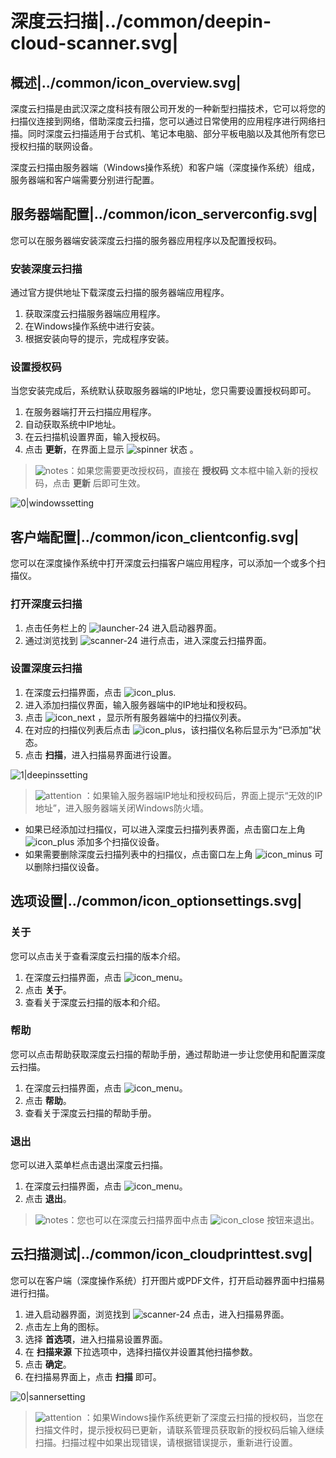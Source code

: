 # 深度云扫描|../common/deepin-cloud-scanner.svg|

## 概述|../common/icon_overview.svg|

深度云扫描是由武汉深之度科技有限公司开发的一种新型扫描技术，它可以将您的扫描仪连接到网络，借助深度云扫描，您可以通过日常使用的应用程序进行网络扫描。同时深度云扫描适用于台式机、笔记本电脑、部分平板电脑以及其他所有您已授权扫描的联网设备。

深度云扫描由服务器端（Windows操作系统）和客户端（深度操作系统）组成，服务器端和客户端需要分别进行配置。

## 服务器端配置|../common/icon_serverconfig.svg|

您可以在服务器端安装深度云扫描的服务器应用程序以及配置授权码。

### 安装深度云扫描

通过官方提供地址下载深度云扫描的服务器端应用程序。

1. 获取深度云扫描服务器端应用程序。
2. 在Windows操作系统中进行安装。
3. 根据安装向导的提示，完成程序安装。

### 设置授权码

当您安装完成后，系统默认获取服务器端的IP地址，您只需要设置授权码即可。

1. 在服务器端打开云扫描应用程序。
2. 自动获取系统中IP地址。
3. 在云扫描机设置界面，输入授权码。
4. 点击 **更新**，在界面上显示 ![spinner](icon/icon_spinner.png) 状态 。

> ![notes](icon/notes.svg)：如果您需要更改授权码，直接在 **授权码** 文本框中输入新的授权码，点击 **更新** 后即可生效。

 ![0|windowssetting](png/windowssetting.png)

## 客户端配置|../common/icon_clientconfig.svg|

您可以在深度操作系统中打开深度云扫描客户端应用程序，可以添加一个或多个扫描仪。

### 打开深度云扫描

1. 点击任务栏上的 ![launcher-24](icon/launcher-24.svg) 进入启动器界面。
2. 通过浏览找到 ![scanner-24](icon/scanner-24.svg) 进行点击，进入深度云扫描界面。

### 设置深度云扫描

1. 在深度云扫描界面，点击 ![icon_plus](icon/icon_plus.svg).
2. 进入添加扫描仪界面，输入服务器端中的IP地址和授权码。
3. 点击 ![icon_next](icon/icon_next.svg) ，显示所有服务器端中的扫描仪列表。
4. 在对应的扫描仪列表后点击 ![icon_plus](icon/icon_plus.svg)，该扫描仪名称后显示为“已添加”状态。
5. 点击 **扫描**，进入扫描易界面进行设置。

 ![1|deepinssetting](png/deepinssetting.png)

> ![attention](icon/attention.svg) ：如果输入服务器端IP地址和授权码后，界面上提示“无效的IP地址”，进入服务器端关闭Windows防火墙。


- 如果已经添加过扫描仪，可以进入深度云扫描列表界面，点击窗口左上角 ![icon_plus](icon/icon_plus.svg) 添加多个扫描仪设备。
- 如果需要删除深度云扫描列表中的扫描仪，点击窗口左上角 ![icon_minus](icon/icon_minus.png) 可以删除扫描仪设备。

## 选项设置|../common/icon_optionsettings.svg|

### 关于

您可以点击关于查看深度云扫描的版本介绍。

1. 在深度云扫描界面，点击 ![icon_menu](icon/icon_menu.svg)。
2. 点击 **关于**。
3. 查看关于深度云扫描的版本和介绍。

### 帮助

您可以点击帮助获取深度云扫描的帮助手册，通过帮助进一步让您使用和配置深度云扫描。

1. 在深度云扫描界面，点击 ![icon_menu](icon/icon_menu.svg)。
2. 点击 **帮助**。
3. 查看关于深度云扫描的帮助手册。

### 退出

您可以进入菜单栏点击退出深度云扫描。

1. 在深度云扫描界面，点击 ![icon_menu](icon/icon_menu.svg)。
2. 点击 **退出**。

> ![notes](icon/notes.svg)：您也可以在深度云扫描界面中点击 ![icon_close](icon/icon_close.svg) 按钮来退出。


## 云扫描测试|../common/icon_cloudprinttest.svg|

您可以在客户端（深度操作系统）打开图片或PDF文件，打开启动器界面中扫描易进行扫描。

1. 进入启动器界面，浏览找到 ![scanner-24](icon/scanner-24.png) 点击，进入扫描易界面。
2. 点击左上角的图标。
3. 选择 **首选项**，进入扫描易设置界面。
4. 在 **扫描来源** 下拉选项中，选择扫描仪并设置其他扫描参数。
5. 点击 **确定**。
6. 在扫描易界面上，点击 **扫描** 即可。

 ![0|sannersetting](png/sannersetting.png)

> ![attention](icon/attention.svg) ：如果Windows操作系统更新了深度云扫描的授权码，当您在扫描文件时，提示授权码已更新，请联系管理员获取新的授权码后输入继续扫描。扫描过程中如果出现错误，请根据错误提示，重新进行设置。
